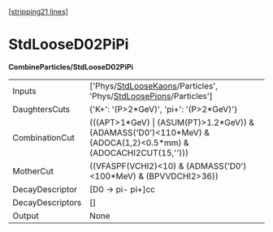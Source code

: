 [\[stripping21 lines\]](../stripping21-index.md)

# StdLooseD02PiPi

**CombineParticles/StdLooseD02PiPi**

|                  |                                                                                                                                                                          |
|------------------|--------------------------------------------------------------------------------------------------------------------------------------------------------------------------|
| Inputs           | \['Phys/[StdLooseKaons](../commonparticles/stripping21-stdloosekaons.md)/Particles', 'Phys/[StdLoosePions](../commonparticles/stripping21-stdloosepions.md)/Particles'\] |
| DaughtersCuts    | {'K+': '(P\>2\*GeV)', 'pi+': '(P\>2\*GeV)'}                                                                                                                              |
| CombinationCut   | (((APT\>1\*GeV) \| (ASUM(PT)\>1.2\*GeV)) & (ADAMASS('D0')\<110\*MeV) & (ADOCA(1,2)\<0.5\*mm) & (ADOCACHI2CUT(15,'')))                                                    |
| MotherCut        | ((VFASPF(VCHI2)\<10) & (ADMASS('D0')\<100\*MeV) & (BPVVDCHI2\>36))                                                                                                       |
| DecayDescriptor  | \[D0 -\> pi- pi+\]cc                                                                                                                                                     |
| DecayDescriptors | \[\]                                                                                                                                                                     |
| Output           | None                                                                                                                                                                     |
